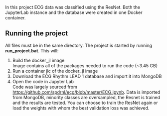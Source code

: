 In this project ECG data was classified using the ResNet. Both the JupyterLab instance and the database were created in one Docker container.

## Running the project
All files must be in the same directory. The project is started by running **run_project.bat**. This will:  <br />
1. Build the docker_jl image <br />
   Image contains all of the packages needed to run the code (~3.45 GB)
3. Run a container jlc of the docker_jl image
4. Download the ECG Rhythm LEAD 1 database and import it into MongoDB
5. Open the code in Jupyter Lab <br />
   Code was largely sourced from https://github.com/spdrnl/ecg/blob/master/ECG.ipynb.
   Data is imported from MongoDB, minority classes are oversampled, the Resnet is trained and the results are tested. 
   You can choose to train the ResNet again or load the weights with whom the best validation loss was achieved.


